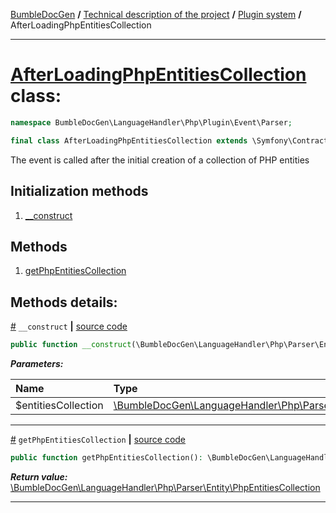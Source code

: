 [BumbleDocGen](/docs/README.md) **/**
[Technical description of the project](/docs/tech/readme.md) **/**
[Plugin system](/docs/tech/04_pluginSystem.md) **/**
AfterLoadingPhpEntitiesCollection

---


# [AfterLoadingPhpEntitiesCollection](https://github.com/bumble-tech/bumble-doc-gen/blob/master/src/LanguageHandler/Php/Plugin/Event/Parser/AfterLoadingPhpEntitiesCollection.php#L13) class:

```php
namespace BumbleDocGen\LanguageHandler\Php\Plugin\Event\Parser;

final class AfterLoadingPhpEntitiesCollection extends \Symfony\Contracts\EventDispatcher\Event
```
The event is called after the initial creation of a collection of PHP entities

## Initialization methods

1. [__construct](#m-construct) 
## Methods

1. [getPhpEntitiesCollection](#mgetphpentitiescollection) 

## Methods details:

<a name="m-construct" href="#m-construct">#</a> `__construct`  **|** [source code](https://github.com/bumble-tech/bumble-doc-gen/blob/master/src/LanguageHandler/Php/Plugin/Event/Parser/AfterLoadingPhpEntitiesCollection.php#L15)
```php
public function __construct(\BumbleDocGen\LanguageHandler\Php\Parser\Entity\PhpEntitiesCollection $entitiesCollection);
```

***Parameters:***

| Name | Type | Description |
|:-|:-|:-|
$entitiesCollection | [\BumbleDocGen\LanguageHandler\Php\Parser\Entity\PhpEntitiesCollection](https://github.com/bumble-tech/bumble-doc-gen/blob/master/src/LanguageHandler/Php/Parser/Entity/PhpEntitiesCollection.php) | - |

---

<a name="mgetphpentitiescollection" href="#mgetphpentitiescollection">#</a> `getPhpEntitiesCollection`  **|** [source code](https://github.com/bumble-tech/bumble-doc-gen/blob/master/src/LanguageHandler/Php/Plugin/Event/Parser/AfterLoadingPhpEntitiesCollection.php#L19)
```php
public function getPhpEntitiesCollection(): \BumbleDocGen\LanguageHandler\Php\Parser\Entity\PhpEntitiesCollection;
```

***Return value:*** [\BumbleDocGen\LanguageHandler\Php\Parser\Entity\PhpEntitiesCollection](https://github.com/bumble-tech/bumble-doc-gen/blob/master/src/LanguageHandler/Php/Parser/Entity/PhpEntitiesCollection.php)

---
